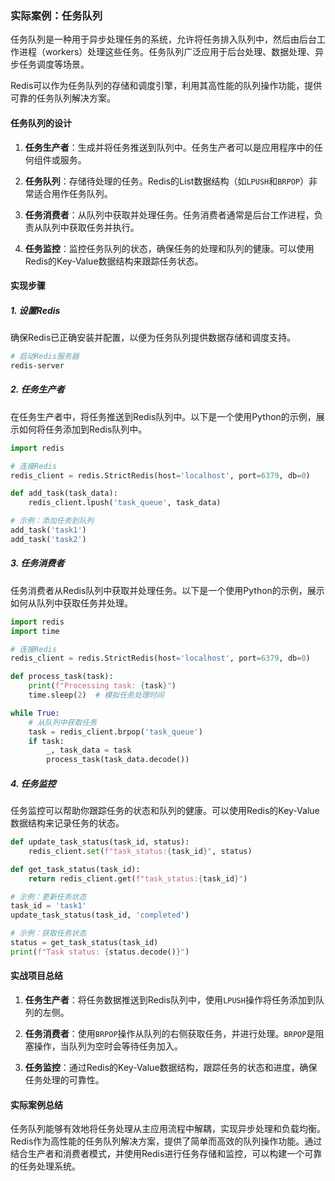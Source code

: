 ### 实际案例：任务队列

任务队列是一种用于异步处理任务的系统，允许将任务排入队列中，然后由后台工作进程（workers）处理这些任务。任务队列广泛应用于后台处理、数据处理、异步任务调度等场景。

Redis可以作为任务队列的存储和调度引擎，利用其高性能的队列操作功能，提供可靠的任务队列解决方案。

#### 任务队列的设计

1. **任务生产者**：生成并将任务推送到队列中。任务生产者可以是应用程序中的任何组件或服务。

2. **任务队列**：存储待处理的任务。Redis的List数据结构（如`LPUSH`和`BRPOP`）非常适合用作任务队列。

3. **任务消费者**：从队列中获取并处理任务。任务消费者通常是后台工作进程，负责从队列中获取任务并执行。

4. **任务监控**：监控任务队列的状态，确保任务的处理和队列的健康。可以使用Redis的Key-Value数据结构来跟踪任务状态。

#### 实现步骤

##### 1. 设置Redis

确保Redis已正确安装并配置，以便为任务队列提供数据存储和调度支持。

```bash
# 启动Redis服务器
redis-server
```

##### 2. 任务生产者

在任务生产者中，将任务推送到Redis队列中。以下是一个使用Python的示例，展示如何将任务添加到Redis队列中。

```python
import redis

# 连接Redis
redis_client = redis.StrictRedis(host='localhost', port=6379, db=0)

def add_task(task_data):
    redis_client.lpush('task_queue', task_data)

# 示例：添加任务到队列
add_task('task1')
add_task('task2')
```

##### 3. 任务消费者

任务消费者从Redis队列中获取并处理任务。以下是一个使用Python的示例，展示如何从队列中获取任务并处理。

```python
import redis
import time

# 连接Redis
redis_client = redis.StrictRedis(host='localhost', port=6379, db=0)

def process_task(task):
    print(f"Processing task: {task}")
    time.sleep(2)  # 模拟任务处理时间

while True:
    # 从队列中获取任务
    task = redis_client.brpop('task_queue')
    if task:
        _, task_data = task
        process_task(task_data.decode())
```

##### 4. 任务监控

任务监控可以帮助你跟踪任务的状态和队列的健康。可以使用Redis的Key-Value数据结构来记录任务的状态。

```python
def update_task_status(task_id, status):
    redis_client.set(f"task_status:{task_id}", status)

def get_task_status(task_id):
    return redis_client.get(f"task_status:{task_id}")

# 示例：更新任务状态
task_id = 'task1'
update_task_status(task_id, 'completed')

# 示例：获取任务状态
status = get_task_status(task_id)
print(f"Task status: {status.decode()}")
```

#### 实战项目总结

1. **任务生产者**：将任务数据推送到Redis队列中，使用`LPUSH`操作将任务添加到队列的左侧。

2. **任务消费者**：使用`BRPOP`操作从队列的右侧获取任务，并进行处理。`BRPOP`是阻塞操作，当队列为空时会等待任务加入。

3. **任务监控**：通过Redis的Key-Value数据结构，跟踪任务的状态和进度，确保任务处理的可靠性。

#### 实际案例总结

任务队列能够有效地将任务处理从主应用流程中解耦，实现异步处理和负载均衡。Redis作为高性能的任务队列解决方案，提供了简单而高效的队列操作功能。通过结合生产者和消费者模式，并使用Redis进行任务存储和监控，可以构建一个可靠的任务处理系统。